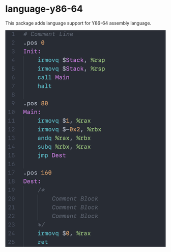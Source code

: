 # language-y86-64
This package adds language support for Y86-64 assembly language.

![Y86-64 Sample](https://github.com/baryberri/language-y86-64/blob/master/sample_image/sample_code.png)
